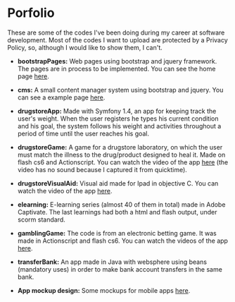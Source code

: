 # Porfolio

These are some of the codes I've  been doing during my career at software development.  Most of the codes I want to upload are protected by a Privacy Policy, so, although I would like to show them, I can't.

* __bootstrapPages:__ Web pages using bootstrap and jquery framework. The pages are in process to be implemented. You can see the home page <a href="http://goo.gl/Dv7ovK" target="_blank">here</a>.

* __cms:__ A small content manager system using bootstrap and jquery. You can see a example page <a href="http://goo.gl/ecpUXo" target="_blank">here</a>. 

* __drugstoreApp:__ Made with Symfony 1.4, an app for keeping track the user's weight. When the user registers he types his current condition and his goal, the system follows his weight and activities throughout a period of time until the user reaches his goal.

* __drugstoreGame:__ A game for a drugstore laboratory, on which the user must match the illness to the drug/product designed to heal it. Made on flash cs6 and Actionscript. You can watch the video of the app  <a href="http://goo.gl/p2j8DJ" target="_blank">here</a> (the video has no sound because I captured it from quicktime).
 
* __drugstoreVisualAid:__ Visual aid made for Ipad in objective C. You can watch the video of the app <a href="http://goo.gl/QJHRON" target="_blank">here</a>.

* __elearning:__ E-learning series (almost 40 of them in total) made in Adobe Captivate. The last learnings had both a html and flash output, under scorm standard.

* __gamblingGame:__ The code is from an electronic betting game. It was made in Actionscript and flash cs6. You can watch the videos of the app <a href="http://goo.gl/aZJXsM" target="_blank">here</a>.

* __transferBank:__ An app made in Java with websphere using beans (mandatory uses) in order to make bank account transfers in the same bank.

* __App mockup design:__ Some mockups for mobile apps <a href="http://goo.gl/JBfulR" target="_blank">here</a>. 

